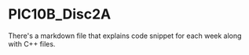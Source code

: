 # PIC10B_Disc2A

There's a markdown file that explains code snippet for each week along with C++ files.
